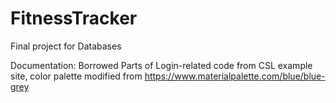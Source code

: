 # FitnessTracker
Final project for Databases

Documentation: Borrowed Parts of Login-related code from CSL example site, color palette modified from https://www.materialpalette.com/blue/blue-grey